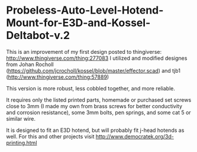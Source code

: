 Probeless-Auto-Level-Hotend-Mount-for-E3D-and-Kossel-Deltabot-v.2
=================================================================
This is an improvement of my first design posted to thingiverse: http://www.thingiverse.com/thing:277083
I utilized and modified designes from Johan Rocholl (https://github.com/jcrocholl/kossel/blob/master/effector.scad) and 
tjb1 (http://www.thingiverse.com/thing:57889)

This version is more robust, less cobbled together, and more reliable.

It requires only the listed printed parts, homemade or purchased set screws close to 3mm (I made my own from brass screws for better conductivity and corrosion resistance), some 3mm bolts, pen springs, and some cat 5 or similar wire.

It is designed to fit an E3D hotend, but will probably fit j-head hotends as well.
For this and other projects visit http://www.democratek.org/3d-printing.html
